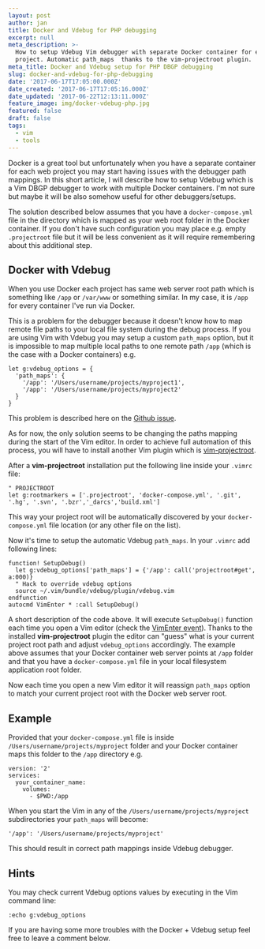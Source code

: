 ```yaml
---
layout: post
author: jan
title: Docker and Vdebug for PHP debugging
excerpt: null
meta_description: >-
  How to setup Vdebug Vim debugger with separate Docker container for each
  project. Automatic path_maps  thanks to the vim-projectroot plugin.
meta_title: Docker and Vdebug setup for PHP DBGP debugging
slug: docker-and-vdebug-for-php-debugging
date: '2017-06-17T17:05:00.000Z'
date_created: '2017-06-17T17:05:16.000Z'
date_updated: '2017-06-22T12:13:11.000Z'
feature_image: img/docker-vdebug-php.jpg
featured: false
draft: false
tags:
  - vim
  - tools
---
```

Docker is a great tool but unfortunately when you have a separate container for each web project you may start having issues with the debugger path mappings. In this short article, I will describe how to setup Vdebug which is a Vim DBGP debugger to work with multiple Docker containers. I'm not sure but maybe it will be also somehow useful for other debuggers/setups.

The solution described below assumes that you have a `docker-compose.yml` file in the directory which is mapped as your web root folder in the Docker container. If you don't have such configuration you may place e.g. empty `.projectroot` file but it will be less convenient as it will require remembering about this additional step.

## Docker with Vdebug

When you use Docker each project has same web server root path which is something like `/app` or `/var/www` or something similar. In my case, it is `/app` for every container I've run via Docker.

This is a problem for the debugger because it doesn't know how to map remote file paths to your local file system during the debug process. If you are using Vim with Vdebug you may setup a custom `path_maps` option, but it is impossible to map multiple local paths to one remote path `/app` (which is the case with a Docker containers) e.g.

```vim
let g:vdebug_options = {
  'path_maps': {
    '/app': '/Users/username/projects/myproject1',
    '/app': '/Users/username/projects/myproject2'
  }
}
```

This problem is described here on the [Github issue](https://github.com/joonty/vdebug/issues/197).

As for now, the only solution seems to be changing the paths mapping during the start of the Vim editor. In order to achieve full automation of this process, you will have to install another Vim plugin which is [vim-projectroot](https://github.com/dbakker/vim-projectroot).

After a **vim-projectroot** installation put the following line inside your `.vimrc` file:

```vim
" PROJECTROOT
let g:rootmarkers = ['.projectroot', 'docker-compose.yml', '.git', '.hg', '.svn', '.bzr','_darcs','build.xml']
```

This way your project root will be automatically discovered by your `docker-compose.yml` file location (or any other file on the list).

Now it's time to setup the automatic Vdebug `path_maps`. In your `.vimrc` add following lines:
```vim
function! SetupDebug()
  let g:vdebug_options['path_maps'] = {'/app': call('projectroot#get', a:000)}
  " Hack to override vdebug options
  source ~/.vim/bundle/vdebug/plugin/vdebug.vim
endfunction
autocmd VimEnter * :call SetupDebug()
```

A short description of the code above.
It will execute `SetupDebug()` function each time you open a Vim editor (check the [VimEnter event](http://vimdoc.sourceforge.net/htmldoc/autocmd.html)). Thanks to the installed **vim-projectroot** plugin the editor can "guess" what is your current project root path and adjust `vdebug_options` accordingly.
The example above assumes that your Docker container web server points at `/app` folder and that you have a `docker-compose.yml` file in your local filesystem application root folder.

Now each time you open a new Vim editor it will reassign `path_maps` option to match your current project root with the Docker web server root.

## Example

Provided that your `docker-compose.yml` file is inside `/Users/username/projects/myproject` folder and your Docker container maps this folder to the `/app` directory e.g.
```docker
version: '2'
services:
  your_container_name:
    volumes:
      - $PWD:/app
```
When you start the Vim in any of the `/Users/username/projects/myproject` subdirectories your `path_maps` will become:
```vim
'/app': '/Users/username/projects/myproject'
```
This should result in correct path mappings inside Vdebug debugger.

## Hints

You may check current Vdebug options values by executing in the Vim command line:
```vim
:echo g:vdebug_options
```

If you are having some more troubles with the Docker + Vdebug setup feel free to leave a comment below.
